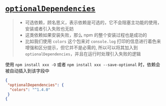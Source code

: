 # [`optionalDependencies`]()

> - 可选依赖，顾名思义，表示依赖是可选的，它不会阻塞主功能的使用，安装或者引入失败也无妨
> - 这类依赖如果安装失败，那么 npm 的整个安装过程也是成功的
> - 比如我们使用 `colors` 这个包来对 `console.log` 打印的信息进行着色来增强和区分提示，但它并不是必需的, 所以可以将其加入到 `optionalDependencies`，并且在运行时处理引入失败的逻辑

使用 `npm install xxx -O` 或者 `npm install xxx --save-optional` 时，依赖会被自动插入到该字段中

```json
{
 "optionalDependencies": {
  "colors": "^1.4.0"
 }
{
```
